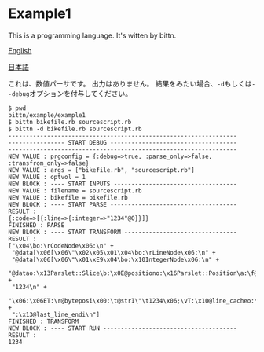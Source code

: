# Example1
This is a programming language.
It's witten by bittn.

[English](https://translate.google.com/translate?hl=en&sl=ja&tl=en&u=https://github.com/pinenut-programming-language/bittn/tree/master/example/example1)

[日本語](https://github.com/pinenut-programming-language/bittn/tree/master/example/example1)

これは、数値パーサです。
出力はありません。
結果をみたい場合、`-d`もしくは`--debug`オプションを付与してください。

```
$ pwd
bittn/example/example1
$ bittn bikefile.rb sourcescript.rb
$ bittn -d bikefile.rb sourcescript.rb
-----------------------------------------------------------------
---------------- START DEBUG ------------------------------------
-----------------------------------------------------------------
NEW VALUE : prgconfig = {:debug=>true, :parse_only=>false, :transfrom_only=>false}
NEW VALUE : args = ["bikefile.rb", "sourcescript.rb"]
NEW VALUE : optvol = 1
NEW BLOCK : ---- START INPUTS -----------------------------------
NEW VALUE : filename = sourcescript.rb
NEW VALUE : bikefile = bikefile.rb
NEW BLOCK : ---- START PARSE ------------------------------------
RESULT :
{:code=>[{:line=>{:integer=>"1234"@0}}]}
FINISHED : PARSE
NEW BLOCK : ---- START TRANSFORM --------------------------------
RESULT :
["\x04\bo:\rCodeNode\x06:\n" +
 "@data[\x06[\x06\"\x02\x05\x01\x04\bo:\rLineNode\x06:\n" +
 "@data[\x06[\x06\"\x01\xE9\x04\bo:\x10IntegerNode\x06:\n" +
 "@datao:\x13Parslet::Slice\b:\x0E@positiono:\x16Parslet::Position\a:\f@stringI\"\n" +
 "1234\n" +
 "\x06:\x06ET:\r@byteposi\x00:\t@strI\"\t1234\x06;\vT:\x10@line_cacheo:\x1FParslet::Source::LineCache\a:\x0F@line_endse:!Parslet::Source::RangeSearch[\x06i\n" +
 ":\x13@last_line_endi\n"]
FINISHED : TRANSFORM
NEW BLOCK : ---- START RUN --------------------------------------
RESULT :
1234
```
